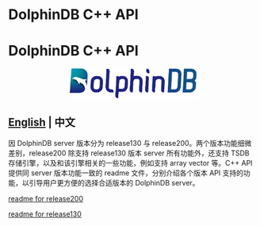 # DolphinDB C++ API

# DolphinDB C++ API

<p align='center'>
    <img src='images/ddb.svg' alt='DolphinDB' width='256'>
</p>

## [English](./README.md) | 中文

因 DolphinDB server 版本分为 release130 与 release200。两个版本功能细微差别，release200 除支持 release130 版本 server 所有功能外，还支持 TSDB 存储引擎，以及和该引擎相关的一些功能，例如支持 array vector 等。C++ API 提供同 server 版本功能一致的 readme 文件，分别介绍各个版本 API 支持的功能，以引导用户更方便的选择合适版本的 DolphinDB server。

[readme for release200](../release200/README_CN.md)

[readme for release130](../release130/README_CN.md)